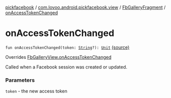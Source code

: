 [pickfacebook](../../index.md) / [com.lovoo.android.pickfacebook.view](../index.md) / [FbGalleryFragment](index.md) / [onAccessTokenChanged](./on-access-token-changed.md)

# onAccessTokenChanged

`fun onAccessTokenChanged(token: `[`String`](https://kotlinlang.org/api/latest/jvm/stdlib/kotlin/-string/index.html)`?): `[`Unit`](https://kotlinlang.org/api/latest/jvm/stdlib/kotlin/-unit/index.html) [(source)](https://github.com/lovoo/android-pickpic/blob/master/pickfacebook/pickfacebook/src/main/kotlin/com/lovoo/android/pickfacebook/view/FbGalleryFragment.kt#L109)

Overrides [FbGalleryView.onAccessTokenChanged](../../com.lovoo.android.pickfacebook.contract/-fb-gallery-view/on-access-token-changed.md)

Called when a Facebook session was created or updated.

### Parameters

`token` - the new access token